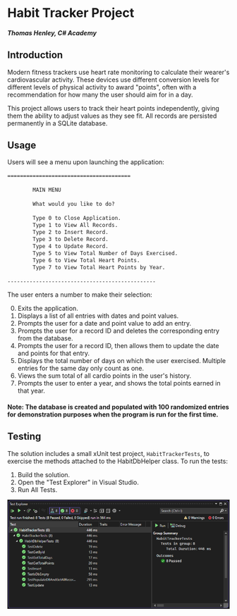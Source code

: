 # Habit Tracker Project
##### Thomas Henley, C# Academy

## Introduction
Modern fitness trackers use heart rate monitoring to calculate their wearer's cardiovascular activity.
These devices use different conversion levels for different levels of physical activity to award "points", often with a recommendation for how many the user should aim for in a day.

This project allows users to track their heart points independently, giving them the ability to adjust values as they see fit. All records are persisted permanently in a SQLite database.

## Usage
Users will see a menu upon launching the application:

```
=======================================

        MAIN MENU

        What would you like to do?

        Type 0 to Close Application.
        Type 1 to View All Records.
        Type 2 to Insert Record.
        Type 3 to Delete Record.
        Type 4 to Update Record.
        Type 5 to View Total Number of Days Exercised.
        Type 6 to View Total Heart Points.
        Type 7 to View Total Heart Points by Year.

-----------------------------------------------
```

The user enters a number to make their selection:

0. Exits the application.
1. Displays a list of all entries with dates and point values.
1. Prompts the user for a date and point value to add an entry.
1. Prompts the user for a record ID and deletes the corresponding entry from the database.
1. Prompts the user for a record ID, then allows them to update the date and points for that entry.
1. Displays the total number of days on which the user exercised. Multiple entries for the same day only count as one.
1. Views the sum total of all cardio points in the user's history.
1. Prompts the user to enter a year, and shows the total points earned in that year.

#### Note: The database is created and populated with 100 randomized entries for demonstration purposes when the program is run for the first time.

## Testing
The solution includes a small xUnit test project, `HabitTrackerTests`, to exercise the methods attached to the HabitDbHelper class.
To run the tests:
1. Build the solution.
1. Open the "Test Explorer" in Visual Studio.
1. Run All Tests.

![Habit Tracker Tests](./habit_tracker_tests.png)